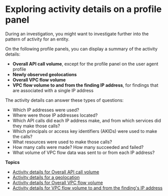 # Exploring activity details on a profile panel<a name="profile-panel-drilldown"></a>

During an investigation, you might want to investigate further into the pattern of activity for an entity\.

On the following profile panels, you can display a summary of the activity details:
+ **Overall API call volume**, except for the profile panel on the user agent profile
+ **Newly observed geolocations**
+ **Overall VPC flow volume**
+ **VPC flow volume to and from the finding IP address**, for findings that are associated with a single IP address

The activity details can answer these types of questions:
+ Which IP addresses were used?
+ Where were those IP addresses located?
+ Which API calls did each IP address make, and from which services did they make those calls?
+ Which principals or access key identifiers \(AKIDs\) were used to make the calls?
+ What resources were used to make those calls?
+ How many calls were made? How many succeeded and failed?
+ What volume of VPC flow data was sent to or from each IP address?

**Topics**
+ [Activity details for Overall API call volume](profile-panel-drilldown-overall-api-volume.md)
+ [Activity details for a geolocation](profile-panel-drilldown-new-geolocations.md)
+ [Activity details for Overall VPC flow volume](profile-panel-drilldown-overall-vpc-volume.md)
+ [Activity details for VPC flow volume to and from the finding's IP address](profile-panel-drilldown-vpc-to-from-finding-ip.md)